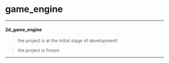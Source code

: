 # game_engine
---
#### 2d_game_engine
>the project is at the initial stage of development!

>the project is frozen
---
